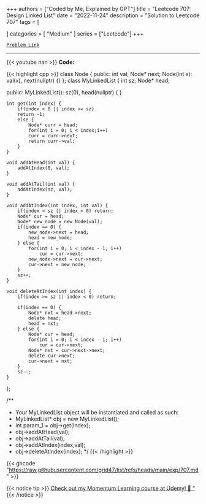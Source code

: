 
+++
authors = ["Coded by Me, Explained by GPT"]
title = "Leetcode 707: Design Linked List"
date = "2022-11-24"
description = "Solution to Leetcode 707"
tags = [
    
]
categories = [
    "Medium"
]
series = ["Leetcode"]
+++



[`Problem Link`](https://leetcode.com/problems/design-linked-list/description/)

---
{{< youtube nan >}}
**Code:**

{{< highlight cpp >}}
class Node {
    public:
        int val;
        Node* next;
    Node(int x): val(x), next(nullptr) {}
};
class MyLinkedList {
    int sz;
    Node* head;

public:
    MyLinkedList(): sz(0), head(nullptr) { }
    
    int get(int index) {
        if(index < 0 || index >= sz)
        return -1;
        else {
            Node* curr = head;
            for(int i = 0; i < index;i++)
            curr = curr->next;
            return curr->val;
        }
    }
    
    void addAtHead(int val) {
        addAtIndex(0, val);
    }
    
    void addAtTail(int val) {
        addAtIndex(sz, val);        
    }
    
    void addAtIndex(int index, int val) {
        if(index > sz || index < 0) return;
        Node* cur = head;
        Node* new_node = new Node(val);
        if(index == 0) {
            new_node->next = head;
            head = new_node;
        } else {
            for(int i = 0; i < index - 1; i++)
                cur = cur->next;
            new_node->next = cur->next;
            cur->next = new_node;
        }
        sz++;
    }
    
    void deleteAtIndex(int index) {
        if(index >= sz || index < 0) return;

        if(index == 0) {
            Node* nxt = head->next;
            delete head;
            head = nxt;
        } else {
            Node* cur = head;
            for(int i = 0; i < index - 1; i++)
                cur = cur->next;
            Node* nxt = cur->next->next;
            delete cur->next;
            cur->next = nxt;
        }
        sz--;
    }
};

/**
 * Your MyLinkedList object will be instantiated and called as such:
 * MyLinkedList* obj = new MyLinkedList();
 * int param_1 = obj->get(index);
 * obj->addAtHead(val);
 * obj->addAtTail(val);
 * obj->addAtIndex(index,val);
 * obj->deleteAtIndex(index);
 */
{{< /highlight >}}

{{< ghcode "https://raw.githubusercontent.com/grid47/list/refs/heads/main/exp/707.md" >}}

{{< notice tip >}}
[Check out my Momentum Learning course at Udemy! 🚀 "](https://www.udemy.com/course/blind-75-the-data-structures-and-algorithms-essentials/)
{{< /notice >}}

